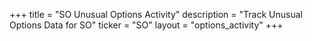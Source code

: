 +++
title = "SO Unusual Options Activity"
description = "Track Unusual Options Data for SO"
ticker = "SO"
layout = "options_activity"
+++

